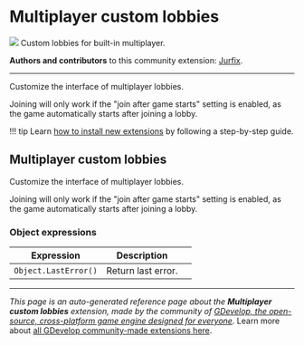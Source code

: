# Multiplayer custom lobbies

<img src="https://asset-resources.gdevelop.io/public-resources/Icons/Glyphster Pack/Master/SVG/Applications and Programming/a99813f48b4c6bc26cf2a28cb711a75105386ad69408d7e895ff69bb29051e95_Applications and Programming_application_coding_web_page_add.svg" class="extension-icon"></img>
Custom lobbies for built-in multiplayer.

**Authors and contributors** to this community extension: [Jurfix](https://gd.games/Jurfix).

---

Customize the interface of multiplayer lobbies.

Joining will only work if the "join after game starts" setting is enabled, as the game automatically starts after joining a lobby.

!!! tip
    Learn [how to install new extensions](/gdevelop5/extensions/search) by following a step-by-step guide.



## Multiplayer custom lobbies 

Customize the interface of multiplayer lobbies.

Joining will only work if the "join after game starts" setting is enabled, as the game automatically starts after joining a lobby. 

### Object expressions

| Expression | Description |  |
|-----|-----|-----|
| `Object.LastError()` | Return last error. ||


---

*This page is an auto-generated reference page about the **Multiplayer custom lobbies** extension, made by the community of [GDevelop, the open-source, cross-platform game engine designed for everyone](https://gdevelop.io/).* Learn more about [all GDevelop community-made extensions here](/gdevelop5/extensions).